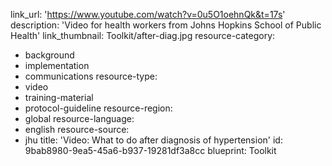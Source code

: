 link_url: 'https://www.youtube.com/watch?v=0u5O1oehnQk&t=17s'
description: 'Video for health workers from Johns Hopkins School of Public Health'
link_thumbnail: Toolkit/after-diag.jpg
resource-category:
  - background
  - implementation
  - communications
resource-type:
  - video
  - training-material
  - protocol-guideline
resource-region:
  - global
resource-language:
  - english
resource-source:
  - jhu
title: 'Video: What to do after diagnosis of hypertension'
id: 9bab8980-9ea5-45a6-b937-19281df3a8cc
blueprint: Toolkit
